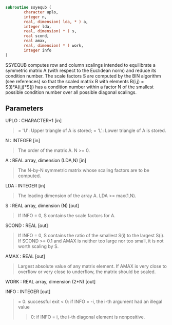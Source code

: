 ```fortran
subroutine ssyequb (
        character uplo,
        integer n,
        real, dimension( lda, * ) a,
        integer lda,
        real, dimension( * ) s,
        real scond,
        real amax,
        real, dimension( * ) work,
        integer info
)
```

SSYEQUB computes row and column scalings intended to equilibrate a
symmetric matrix A (with respect to the Euclidean norm) and reduce
its condition number. The scale factors S are computed by the BIN
algorithm (see references) so that the scaled matrix B with elements
B(i,j) = S(i)\*A(i,j)\*S(j) has a condition number within a factor N of
the smallest possible condition number over all possible diagonal
scalings.

## Parameters
UPLO : CHARACTER\*1 [in]
> = 'U':  Upper triangle of A is stored;
> = 'L':  Lower triangle of A is stored.

N : INTEGER [in]
> The order of the matrix A. N >= 0.

A : REAL array, dimension (LDA,N) [in]
> The N-by-N symmetric matrix whose scaling factors are to be
> computed.

LDA : INTEGER [in]
> The leading dimension of the array A. LDA >= max(1,N).

S : REAL array, dimension (N) [out]
> If INFO = 0, S contains the scale factors for A.

SCOND : REAL [out]
> If INFO = 0, S contains the ratio of the smallest S(i) to
> the largest S(i). If SCOND >= 0.1 and AMAX is neither too
> large nor too small, it is not worth scaling by S.

AMAX : REAL [out]
> Largest absolute value of any matrix element. If AMAX is
> very close to overflow or very close to underflow, the
> matrix should be scaled.

WORK : REAL array, dimension (2\*N) [out]

INFO : INTEGER [out]
> = 0:  successful exit
> < 0:  if INFO = -i, the i-th argument had an illegal value
> > 0:  if INFO = i, the i-th diagonal element is nonpositive.
